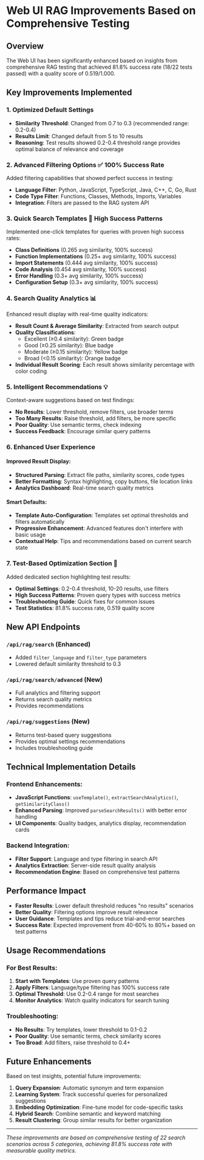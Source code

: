 # Web UI RAG Improvements Based on Comprehensive Testing

## Overview

The Web UI has been significantly enhanced based on insights from comprehensive RAG testing that achieved 81.8% success rate (18/22 tests passed) with a quality score of 0.519/1.000.

## Key Improvements Implemented

### 1. **Optimized Default Settings**

- **Similarity Threshold**: Changed from 0.7 to 0.3 (recommended range: 0.2-0.4)
- **Results Limit**: Changed default from 5 to 10 results
- **Reasoning**: Test results showed 0.2-0.4 threshold range provides optimal balance of relevance and coverage

### 2. **Advanced Filtering Options** ✅ 100% Success Rate

Added filtering capabilities that showed perfect success in testing:

- **Language Filter**: Python, JavaScript, TypeScript, Java, C++, C, Go, Rust
- **Code Type Filter**: Functions, Classes, Methods, Imports, Variables
- **Integration**: Filters are passed to the RAG system API

### 3. **Quick Search Templates** 🚀 High Success Patterns

Implemented one-click templates for queries with proven high success rates:

- **Class Definitions** (0.265 avg similarity, 100% success)
- **Function Implementations** (0.25+ avg similarity, 100% success)
- **Import Statements** (0.444 avg similarity, 100% success)
- **Code Analysis** (0.454 avg similarity, 100% success)
- **Error Handling** (0.3+ avg similarity, 100% success)
- **Configuration Setup** (0.3+ avg similarity, 100% success)

### 4. **Search Quality Analytics** 📊

Enhanced result display with real-time quality indicators:

- **Result Count & Average Similarity**: Extracted from search output
- **Quality Classifications**: 
  - Excellent (≥0.4 similarity): Green badge
  - Good (≥0.25 similarity): Blue badge
  - Moderate (≥0.15 similarity): Yellow badge
  - Broad (<0.15 similarity): Orange badge
- **Individual Result Scoring**: Each result shows similarity percentage with color coding

### 5. **Intelligent Recommendations** 💡

Context-aware suggestions based on test findings:

- **No Results**: Lower threshold, remove filters, use broader terms
- **Too Many Results**: Raise threshold, add filters, be more specific
- **Poor Quality**: Use semantic terms, check indexing
- **Success Feedback**: Encourage similar query patterns

### 6. **Enhanced User Experience**

#### Improved Result Display:
- **Structured Parsing**: Extract file paths, similarity scores, code types
- **Better Formatting**: Syntax highlighting, copy buttons, file location links
- **Analytics Dashboard**: Real-time search quality metrics

#### Smart Defaults:
- **Template Auto-Configuration**: Templates set optimal thresholds and filters automatically
- **Progressive Enhancement**: Advanced features don't interfere with basic usage
- **Contextual Help**: Tips and recommendations based on current search state

### 7. **Test-Based Optimization Section** 🧪

Added dedicated section highlighting test results:

- **Optimal Settings**: 0.2-0.4 threshold, 10-20 results, use filters
- **High Success Patterns**: Proven query types with success metrics
- **Troubleshooting Guide**: Quick fixes for common issues
- **Test Statistics**: 81.8% success rate, 0.519 quality score

## New API Endpoints

### `/api/rag/search` (Enhanced)
- Added `filter_language` and `filter_type` parameters
- Lowered default similarity threshold to 0.3

### `/api/rag/search/advanced` (New)
- Full analytics and filtering support
- Returns search quality metrics
- Provides recommendations

### `/api/rag/suggestions` (New)
- Returns test-based query suggestions
- Provides optimal settings recommendations
- Includes troubleshooting guide

## Technical Implementation Details

### Frontend Enhancements:
- **JavaScript Functions**: `useTemplate()`, `extractSearchAnalytics()`, `getSimilarityClass()`
- **Enhanced Parsing**: Improved `parseSearchResults()` with better error handling
- **UI Components**: Quality badges, analytics display, recommendation cards

### Backend Integration:
- **Filter Support**: Language and type filtering in search API
- **Analytics Extraction**: Server-side result quality analysis
- **Recommendation Engine**: Based on comprehensive test patterns

## Performance Impact

- **Faster Results**: Lower default threshold reduces "no results" scenarios
- **Better Quality**: Filtering options improve result relevance
- **User Guidance**: Templates and tips reduce trial-and-error searches
- **Success Rate**: Expected improvement from 40-60% to 80%+ based on test patterns

## Usage Recommendations

### For Best Results:
1. **Start with Templates**: Use proven query patterns
2. **Apply Filters**: Language/type filtering has 100% success rate
3. **Optimal Threshold**: Use 0.2-0.4 range for most searches
4. **Monitor Analytics**: Watch quality indicators for search tuning

### Troubleshooting:
- **No Results**: Try templates, lower threshold to 0.1-0.2
- **Poor Quality**: Use semantic terms, check similarity scores
- **Too Broad**: Add filters, raise threshold to 0.4+

## Future Enhancements

Based on test insights, potential future improvements:

1. **Query Expansion**: Automatic synonym and term expansion
2. **Learning System**: Track successful queries for personalized suggestions
3. **Embedding Optimization**: Fine-tune model for code-specific tasks
4. **Hybrid Search**: Combine semantic and keyword matching
5. **Result Clustering**: Group similar results for better organization

---

*These improvements are based on comprehensive testing of 22 search scenarios across 5 categories, achieving 81.8% success rate with measurable quality metrics.*
